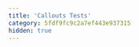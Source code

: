 ```yaml
---
title: 'Callouts Tests'
category: 5fdf9fc9c2a7ef443e937315
hidden: true
---
```


<ReadMeReusableContent name="demo" />
